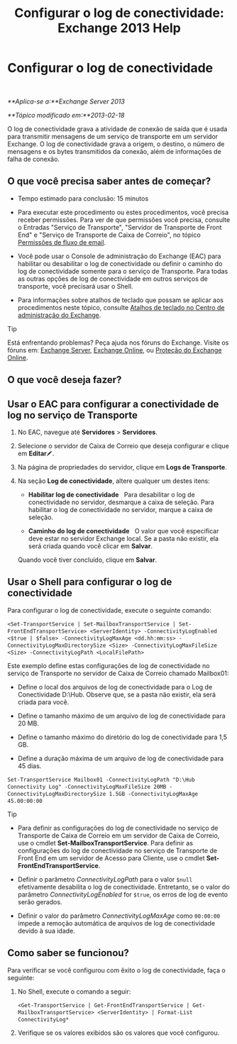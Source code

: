 ﻿---
title: 'Configurar o log de conectividade: Exchange 2013 Help'
TOCTitle: Configurar o log de conectividade
ms:assetid: 24e46a79-33ea-44e9-b03c-549db1c86a6f
ms:mtpsurl: https://technet.microsoft.com/pt-br/library/Aa996827(v=EXCHG.150)
ms:contentKeyID: 50485152
ms.date: 05/22/2018
mtps_version: v=EXCHG.150
ms.translationtype: MT
---

# Configurar o log de conectividade

 

_**Aplica-se a:**Exchange Server 2013_

_**Tópico modificado em:**2013-02-18_

O log de conectividade grava a atividade de conexão de saída que é usada para transmitir mensagens de um serviço de transporte em um servidor Exchange. O log de conectividade grava a origem, o destino, o número de mensagens e os bytes transmitidos da conexão, além de informações de falha de conexão.

## O que você precisa saber antes de começar?

  - Tempo estimado para conclusão: 15 minutos

  - Para executar este procedimento ou estes procedimentos, você precisa receber permissões. Para ver de que permissões você precisa, consulte o Entradas "Serviço de Transporte", "Servidor de Transporte de Front End" e "Serviço de Transporte de Caixa de Correio", no tópico [Permissões de fluxo de email](mail-flow-permissions-exchange-2013-help.md).

  - Você pode usar o Console de administração do Exchange (EAC) para habilitar ou desabilitar o log de conectividade ou definir o caminho do log de conectividade somente para o serviço de Transporte. Para todas as outras opções de log de conectividade em outros serviços de transporte, você precisará usar o Shell.

  - Para informações sobre atalhos de teclado que possam se aplicar aos procedimentos neste tópico, consulte [Atalhos de teclado no Centro de administração do Exchange](keyboard-shortcuts-in-the-exchange-admin-center-exchange-online-protection-help.md).


> [!TIP]
> Está enfrentando problemas? Peça ajuda nos fóruns do Exchange. Visite os fóruns em: <A href="https://go.microsoft.com/fwlink/p/?linkid=60612">Exchange Server</A>, <A href="https://go.microsoft.com/fwlink/p/?linkid=267542">Exchange Online</A>, ou <A href="https://go.microsoft.com/fwlink/p/?linkid=285351">Proteção do Exchange Online</A>.



## O que você deseja fazer?

## Usar o EAC para configurar a conectividade de log no serviço de Transporte

1.  No EAC, navegue até **Servidores** \> **Servidores**.

2.  Selecione o servidor de Caixa de Correio que deseja configurar e clique em **Editar**![Ícone de edição](images/JJ218640.6f53ccb2-1f13-4c02-bea0-30690e6ea71d(EXCHG.150).gif "Ícone de edição").

3.  Na página de propriedades do servidor, clique em **Logs de Transporte**.

4.  Na seção **Log de conectividade**, altere qualquer um destes itens:
    
      - **Habilitar log de conectividade**   Para desabilitar o log de conectividade no servidor, desmarque a caixa de seleção. Para habilitar o log de conectividade no servidor, marque a caixa de seleção.
    
      - **Caminho do log de conectividade**   O valor que você especificar deve estar no servidor Exchange local. Se a pasta não existir, ela será criada quando você clicar em **Salvar**.
    
    Quando você tiver concluído, clique em **Salvar**.

## Usar o Shell para configurar o log de conectividade

Para configurar o log de conectividade, execute o seguinte comando:

    <Set-TransportService | Set-MailboxTransportService | Set-FrontEndTransportService> <ServerIdentity> -ConnectivityLogEnabled <$true | $false> -ConnectivityLogMaxAge <dd.hh:mm:ss> -ConnectivityLogMaxDirectorySize <Size> -ConnectivityLogMaxFileSize <Size> -ConnectivityLogPath <LocalFilePath>

Este exemplo define estas configurações de log de conectividade no serviço de Transporte no servidor de Caixa de Correio chamado Mailbox01:

  -  
    Define o local dos arquivos de log de conectividade para o Log de Conectividade D:\\Hub. Observe que, se a pasta não existir, ela será criada para você.

  -  
    Define o tamanho máximo de um arquivo de log de conectividade para 20 MB.

  -  
    Define o tamanho máximo do diretório do log de conectividade para 1,5 GB.

  -  
    Define a duração máxima de um arquivo de log de conectividade para 45 dias.

<!-- end list -->

    Set-TransportService Mailbox01 -ConnectivityLogPath "D:\Hub Connectivity Log" -ConnectivityLogMaxFileSize 20MB -ConnectivityLogMaxDirectorySize 1.5GB -ConnectivityLogMaxAge 45.00:00:00


> [!TIP]
> <UL>
> <LI>
> <P>Para definir as configurações do log de conectividade no serviço de Transporte de Caixa de Correio em um servidor de Caixa de Correio, use o cmdlet <STRONG>Set-MailboxTransportService</STRONG>. Para definir as configurações do log de conectividade no serviço de Transporte de Front End em um servidor de Acesso para Cliente, use o cmdlet <STRONG>Set-FrontEndTransportService</STRONG>.</P>
> <LI>
> <P>Definir o parâmetro <EM>ConnectivityLogPath</EM> para o valor <CODE>$null</CODE> efetivamente desabilita o log de conectividade. Entretanto, se o valor do parâmetro <EM>ConnectivityLogEnabled</EM> for <CODE>$true</CODE>, os erros de log de evento serão gerados.</P>
> <LI>
> <P>Definir o valor do parâmetro <EM>ConnectivityLogMaxAge</EM> como <CODE>00:00:00</CODE> impede a remoção automática de arquivos de log de conectividade devido à sua idade.</P></LI></UL>



## Como saber se funcionou?

Para verificar se você configurou com êxito o log de conectividade, faça o seguinte:

1.  No Shell, execute o comando a seguir:
    
        <Get-TransportService | Get-FrontEndTransportService | Get-MailboxTransportService> <ServerIdentity> | Format-List ConnectivityLog*

2.  Verifique se os valores exibidos são os valores que você configurou.

